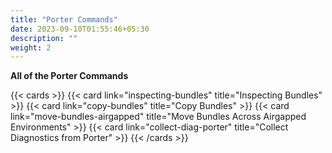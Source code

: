 ```yaml
---
title: "Porter Commands"
date: 2023-09-10T01:55:46+05:30
description: ""
weight: 2
---
```


**All of the Porter Commands**

{{< cards >}}
{{< card link="inspecting-bundles" title="Inspecting Bundles" >}}
{{< card link="copy-bundles" title="Copy Bundles" >}}
{{< card link="move-bundles-airgapped" title="Move Bundles Across Airgapped Environments" >}}
{{< card link="collect-diag-porter" title="Collect Diagnostics from Porter" >}}
{{< /cards >}}
